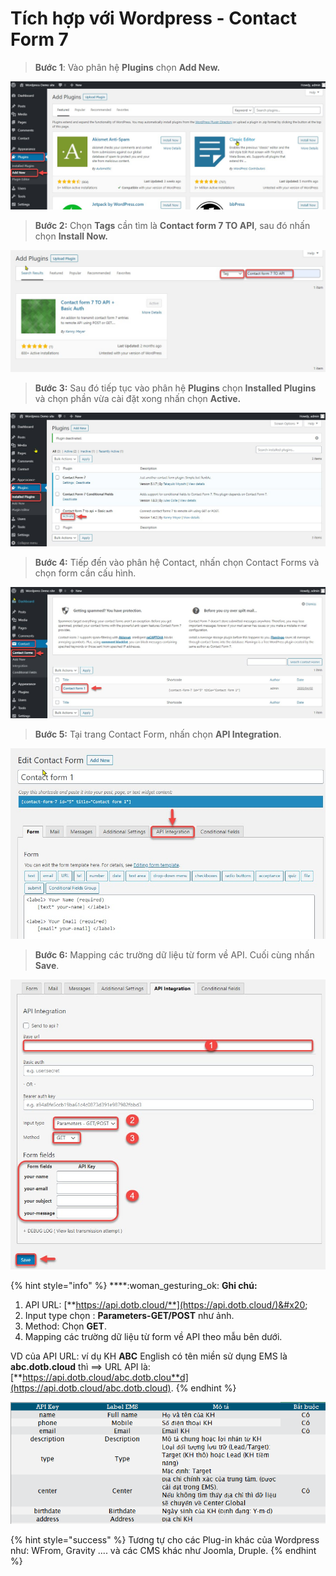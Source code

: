 # Tích hợp với Wordpress - Contact Form 7

> **Bước 1**: Vào phân hệ **Plugins** chọn **Add New.**

![](../../.gitbook/assets/contact1.jpg)

> **Bước 2:** Chọn **Tags** cần tìm là **Contact form 7 TO API**, sau đó nhấn chọn **Install Now.**

![](../../.gitbook/assets/contact2.jpg)

> **Bước 3:** Sau đó tiếp tục vào phân hệ **Plugins** chọn **Installed Plugins** và chọn phần vừa cài đặt xong nhấn chọn **Active.**

![](../../.gitbook/assets/contact6.jpg)

> **Bước 4:** Tiếp đến vào phân hệ Contact, nhấn chọn Contact Forms và chọn form cần cấu hình.

![](../../.gitbook/assets/contact3.jpg)

> **Bước 5:** Tại trang Contact Form, nhấn chọn **API Integration**.

![](../../.gitbook/assets/contact4.jpg)

> **Bước 6:** Mapping các trường dữ liệu từ form về API. Cuối cùng nhấn **Save**.

![](../../.gitbook/assets/contact5.jpg)

{% hint style="info" %}
****:woman\_gesturing\_ok: **Ghi chú:**

1. API URL: [**https://api.dotb.cloud/**](https://api.dotb.cloud/)&#x20;
2. Input type chọn : **Parameters-GET/POST**  như ảnh.
3. Method: Chọn **GET**.
4. Mapping các trường dữ liệu từ form về API theo mẫu bên dưới.

VD của API URL: ví dụ KH **ABC** English có tên miền sử dụng EMS là **abc.dotb.cloud** thì ==> URL API là: [**https://api.dotb.cloud/abc.dotb.clou**d](https://api.dotb.cloud/abc.dotb.cloud).
{% endhint %}

![](../../.gitbook/assets/ladi8.PNG)

{% hint style="success" %}
Tương tự cho các Plug-in khác của Wordpress như: WFrom, Gravity .... và các CMS khác như Joomla, Druple.
{% endhint %}
